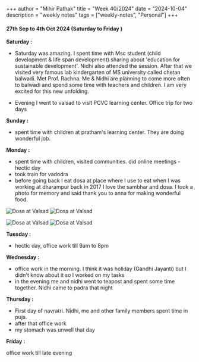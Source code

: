 +++
author = "Mihir Pathak"
title = "Week 40/2024"
date = "2024-10-04"
description = "weekly notes"
tags = ["weekly-notes", "Personal"]
+++

#### 27th Sep to 4th Oct 2024 (Saturday to Friday )

**Saturday :**

- Saturday was amazing. I spent time with Msc student (child development & life span development) sharing about 'education for sustainable development'. Nidhi also attended the session. After that we visited very famous lab kindergarten of MS university called chetan balwadi. 
Met Prof. Rachna. Me & Nidhi are planning to come more often to balwadi and spend some time with teachers and children. I am very excited for this new unfolding.

- Evening I went to valsad to visit PCVC learning center. Office trip for two days



**Sunday :**

- spent time with children at pratham's learning center. They are doing wonderful job.

**Monday :**

- spent time with children, visited communities. did online meetings - hectic day
- took train for vadodra
- before going back I eat dosa at place where I use to eat when I was working at dharampur back in 2017
I love the sambhar and dosa. I took a photo for memory and said thank you to anna for making wonderful food.


![Dosa at Valsad](/w40/dosa1.jpeg)
<img src="/w40/dosa1.jpeg" alt="Dosa at Valsad">

![Dosa at Valsad](/w40/dosa2.jpeg)
<img src="/w40/dosa2.jpeg" alt="Dosa at Valsad">


**Tuesday :**

- hectic day, office work till 9am to 8pm 


**Wednesday :**
- office work in the morning. I think it was holiday (Gandhi Jayanti) but I didn't know about it so I worked on my tasks
- in the evening me and nidhi went to teapost and spent some time together. Nidhi came to padra that night 

**Thursday :**

- First day of navratri. Nidhi, me and other family members spent time in puja. 
- after that office work 
- my stomach was unwell that day 

**Friday :**

office work till late evening 


